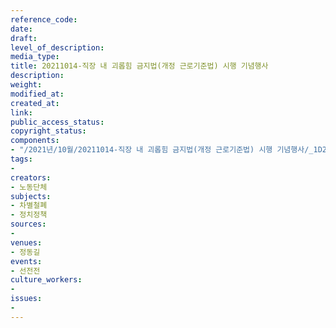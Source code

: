 ```yaml
---
reference_code: 
date: 
draft: 
level_of_description: 
media_type: 
title: 20211014-직장 내 괴롭힘 금지법(개정 근로기준법) 시행 기념행사
description: 
weight: 
modified_at: 
created_at: 
link: 
public_access_status: 
copyright_status: 
components:
- "/2021년/10월/20211014-직장 내 괴롭힘 금지법(개정 근로기준법) 시행 기념행사/_1D20118.jpg"
tags:
- 
creators:
- 노동단체
subjects:
- 차별철폐
- 정치정책
sources:
- 
venues:
- 정동길
events:
- 선전전
culture_workers:
- 
issues:
- 
---
```

